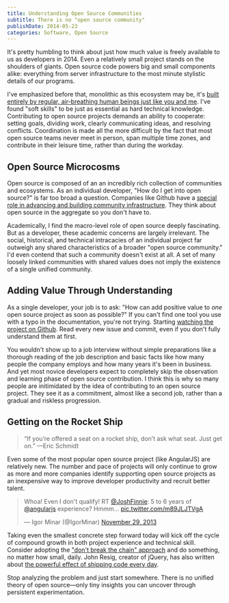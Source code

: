```yaml
---
title: Understanding Open Source Communities
subtitle: There is no "open source community"
publishDate: 2014-05-23
categories: Software, Open Source
---
```


It's pretty humbling to think about just how much value is freely available to us as developers in 2014. Even a relatively small project stands on the shoulders of giants. Open source code powers big and small components alike: everything from server infrastructure to the most minute stylistic details of our programs. 

I've emphasized before that, monolithic as this ecosystem may be, it's [built entirely by regular, air-breathing human beings just like you and me](http://www.bendrucker.me/posts/how-to-start-contributing-to-open-source/). I've found "soft skills" to be just as essential as hard technical knowledge. Contributing to open source projects demands an ability to cooperate: setting goals, dividing work, clearly communicating ideas, and resolving conflicts. Coordination is made all the more difficult by the fact that most open source teams never meet in person, span multiple time zones, and contribute in their leisure time, rather than during the workday. 

## Open Source Microcosms

Open source is composed of an an incredibly rich collection of communities and ecosystems. As an individual developer, "How do I get into open source?" is far too broad a question. Companies like Github have a [special role in advancing and building community infrastructure](http://words.steveklabnik.com/is-npm-worth-26mm). They think about open source in the aggregate so you don't have to.

Academically, I find the macro-level role of open source deeply fascinating. But as a developer, these academic concerns are largely irrelevant. The social, historical, and technical intracacies of an individual project far outweigh any shared characteristics of a broader "open source community." I'd even contend that such a community doesn't exist at all. A set of many loosely linked communities with shared values does not imply the existence of a single unified community.

## Adding Value Through Understanding

As a single developer, your job is to ask: "How can add positive value to *one* open source project as soon as possible?" If you can't find one tool you use with a typo in the documentation, you're not trying. Starting [watching the project on Github](https://help.github.com/articles/watching-repositories). Read every new issue and commit, even if you don't fully understand them at first.

You wouldn't show up to a job interview without simple preparations like a thorough reading of the job description and basic facts like how many people the company employs and how many years it's been in business. And yet most novice developers expect to completely skip the observation and learning phase of open source contribution. I think this is why so many people are initimidated by the idea of contributing to an open source project. They see it as a commitment, almost like a second job, rather than a gradual and riskless progression. 

## Getting on the Rocket Ship
> “If you’re offered a seat on a rocket ship, don’t ask what seat. Just get on.” —Eric Schmidt

Even some of the most popular open source project (like AngularJS) are relatively new. The number and pace of projects will only continue to grow as more and more companies identify supporting open source projects as an inexpensive way to improve developer productivity and recruit better talent. 

<blockquote class="twitter-tweet" lang="en"><p>Whoa! Even I don&#39;t qualify! RT <a href="https://twitter.com/joshfinnie">@JoshFinnie</a>: 5 to 6 years of <a href="https://twitter.com/angularjs">@angularjs</a> experience? Hmmm... <a href="http://t.co/m89JLJTVgA">pic.twitter.com/m89JLJTVgA</a></p>&mdash; Igor Minar (@IgorMinar) <a href="https://twitter.com/IgorMinar/statuses/406300631238844416">November 29, 2013</a></blockquote>
<script async src="//platform.twitter.com/widgets.js" charset="utf-8"></script>

Taking even the smallest concrete step forward today will kick off the cycle of compound growth in both project experience and technical skill. Consider adopting the ["don't break the chain" approach](http://lifehacker.com/281626/jerry-seinfelds-productivity-secret) and do something, no matter how small, daily. John Resig, creator of jQuery, has also written about [the powerful effect of shipping code every day](http://ejohn.org/blog/write-code-every-day). 

Stop analyzing the problem and just start somewhere. There is no unified theory of open source—only tiny insights you can uncover through persistent experimentation. 